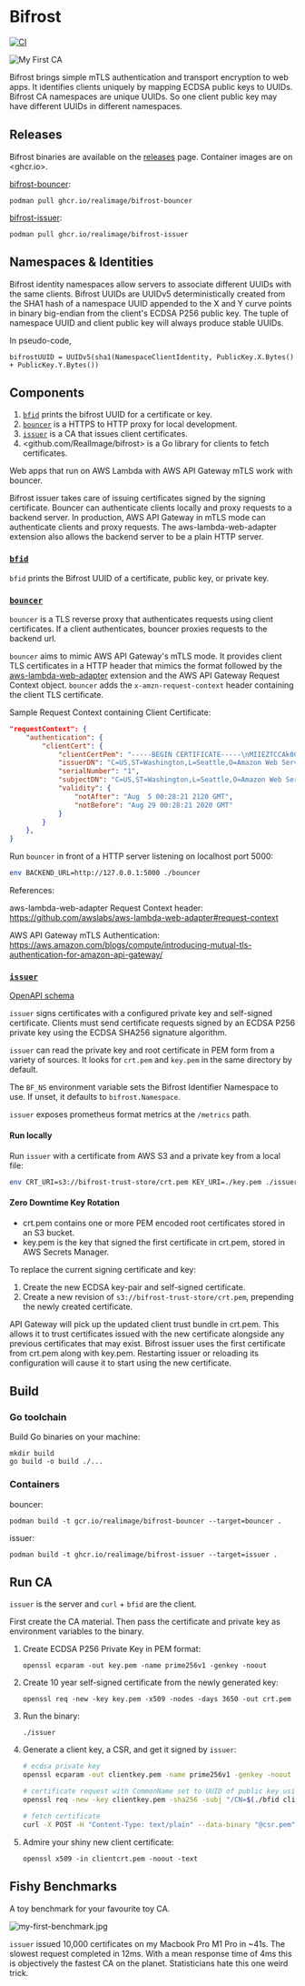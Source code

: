 # Bifrost

[![CI](https://github.com/RealImage/bifrost/actions/workflows/ci.yml/badge.svg)](https://github.com/RealImage/bifrost/actions/workflows/ci.yml)

![My First CA](docs/my-first-ca.jpg)

Bifrost brings simple mTLS authentication and transport encryption to web apps.
It identifies clients uniquely by mapping ECDSA public keys to UUIDs.
Bifrost CA namespaces are unique UUIDs. So one client public key may have
different UUIDs in different namespaces.

## Releases

Bifrost binaries are available on the [releases](https://github.com/RealImage/bifrost/releases)
page.
Container images are on <ghcr.io>.

[bifrost-bouncer](ghcr.io/realimage/bifrost-bouncer):

```console
podman pull ghcr.io/realimage/bifrost-bouncer
```

[bifrost-issuer](ghcr.io/realimage/bifrost-issuer):

```console
podman pull ghcr.io/realimage/bifrost-issuer
```

## Namespaces & Identities

Bifrost identity namespaces allow servers to associate different UUIDs with the
same clients.
Bifrost UUIDs are UUIDv5 deterministically created from the SHA1 hash
of a namespace UUID appended to the X and Y curve points in binary big-endian
from the client's ECDSA P256 public key.
The tuple of namespace UUID and client public key will always produce stable UUIDs.

In pseudo-code,

`bifrostUUID = UUIDv5(sha1(NamespaceClientIdentity, PublicKey.X.Bytes() + PublicKey.Y.Bytes())`

## Components

1. [`bfid`](#bfid) prints the bifrost UUID for a certificate or key.
2. [`bouncer`](#bouncer) is a HTTPS to HTTP proxy for local development.
3. [`issuer`](#issuer) is a CA that issues client certificates.
4. <github.com/RealImage/bifrost> is a Go library for clients to fetch certificates.

Web apps that run on AWS Lambda with AWS API Gateway mTLS work with bouncer.

Bifrost issuer takes care of issuing certificates signed by the signing certificate.
Bouncer can authenticate clients locally and proxy requests to a backend server.
In production, AWS API Gateway in mTLS mode can authenticate clients and proxy requests.
The aws-lambda-web-adapter extension also allows the backend server to be a
plain HTTP server.

### [`bfid`](cmd/bfid)

`bfid` prints the Bifrost UUID of a certificate, public key, or private key.

### [`bouncer`](cmd/bouncer)

`bouncer` is a TLS reverse proxy that authenticates requests using client certificates.
If a client authenticates, bouncer proxies requests to the backend url.

`bouncer` aims to mimic AWS API Gateway's mTLS mode.
It provides client TLS certificates in a HTTP header that mimics the format
followed by the [aws-lambda-web-adapter](https://github.com/awslabs/aws-lambda-web-adapter)
extension and the AWS API Gateway Request Context object.
`bouncer` adds the `x-amzn-request-context` header containing the client TLS certificate.

Sample Request Context containing Client Certificate:

```json
"requestContext": {
    "authentication": {
        "clientCert": {
            "clientCertPem": "-----BEGIN CERTIFICATE-----\nMIIEZTCCAk0CAQEwDQ...",
            "issuerDN": "C=US,ST=Washington,L=Seattle,O=Amazon Web Services,OU=Security,CN=My Private CA",
            "serialNumber": "1",
            "subjectDN": "C=US,ST=Washington,L=Seattle,O=Amazon Web Services,OU=Security,CN=My Client",
            "validity": {
                "notAfter": "Aug  5 00:28:21 2120 GMT",
                "notBefore": "Aug 29 00:28:21 2020 GMT"
            }
        }
    },
}
```

Run `bouncer` in front of a HTTP server listening on localhost port 5000:

```bash
env BACKEND_URL=http://127.0.0.1:5000 ./bouncer
```

References:

aws-lambda-web-adapter Request Context header: <https://github.com/awslabs/aws-lambda-web-adapter#request-context>

AWS API Gateway mTLS Authentication: <https://aws.amazon.com/blogs/compute/introducing-mutual-tls-authentication-for-amazon-api-gateway/>

### [`issuer`](cmd/issuer)

[OpenAPI schema](docs/issuer/openapi.yml)

`issuer` signs certificates with a configured private key and self-signed certificate.
Clients must send certificate requests signed by an ECDSA P256 private key
using the ECDSA SHA256 signature algorithm.

`issuer` can read the private key and root certificate in PEM form from a variety
of sources. It looks for `crt.pem` and `key.pem` in the same directory by default.

The `BF_NS` environment variable sets the Bifrost Identifier Namespace to use.
If unset, it defaults to `bifrost.Namespace`.

`issuer` exposes prometheus format metrics at the `/metrics` path.

#### Run locally

Run `issuer` with a certificate from AWS S3 and a private key from a local file:

```bash
env CRT_URI=s3://bifrost-trust-store/crt.pem KEY_URI=./key.pem ./issuer
```

#### Zero Downtime Key Rotation

- crt.pem contains one or more PEM encoded root certificates stored in an S3 bucket.
- key.pem is the key that signed the first certificate in crt.pem, stored in AWS
  Secrets Manager.

To replace the current signing certificate and key:

1. Create the new ECDSA key-pair and self-signed certificate.
2. Create a new revision of `s3://bifrost-trust-store/crt.pem`, prepending the
   newly created certificate.

API Gateway will pick up the updated client trust bundle in crt.pem.
This allows it to trust certificates issued with the new certificate
alongside any previous certificates that may exist.
Bifrost issuer uses the first certificate from crt.pem along with key.pem.
Restarting issuer or reloading its configuration will cause it to start
using the new certificate.

## Build

### Go toolchain

Build Go binaries on your machine:

```console
mkdir build
go build -o build ./...
```

### Containers

bouncer:

```console
podman build -t gcr.io/realimage/bifrost-bouncer --target=bouncer .
```

issuer:

```console
podman build -t ghcr.io/realimage/bifrost-issuer --target=issuer .
```

## Run CA

`issuer` is the server and `curl` + `bfid` are the client.

First create the CA material.
Then pass the certificate and private key as environment variables to the binary.

1. Create ECDSA P256 Private Key in PEM format:

    `openssl ecparam -out key.pem -name prime256v1 -genkey -noout`

2. Create 10 year self-signed certificate from the newly generated key:

    `openssl req -new -key key.pem -x509 -nodes -days 3650 -out crt.pem`

3. Run the binary:

    `./issuer`

4. Generate a client key, a CSR, and get it signed by `issuer`:

    ```bash
    # ecdsa private key
    openssl ecparam -out clientkey.pem -name prime256v1 -genkey -noout

    # certificate request with CommonName set to UUID of public key using `bfid`
    openssl req -new -key clientkey.pem -sha256 -subj "/CN=$(./bfid clientkey.pem)" -out csr.pem

    # fetch certificate
    curl -X POST -H "Content-Type: text/plain" --data-binary "@csr.pem" localhost:8888/issue >clientcrt.pem
    ```

5. Admire your shiny new client certificate:

    `openssl x509 -in clientcrt.pem -noout -text`

## Fishy Benchmarks

A toy benchmark for your favourite toy CA.

![my-first-benchmark.jpg](docs/my-first-benchmark%20(ca).jpg)

`issuer` issued 10,000 certificates on my Macbook Pro M1 Pro in ~41s.
The slowest request completed in 12ms.
With a mean response time of 4ms this is objectively the fastest CA on the planet.
Statisticians hate this one weird trick.
